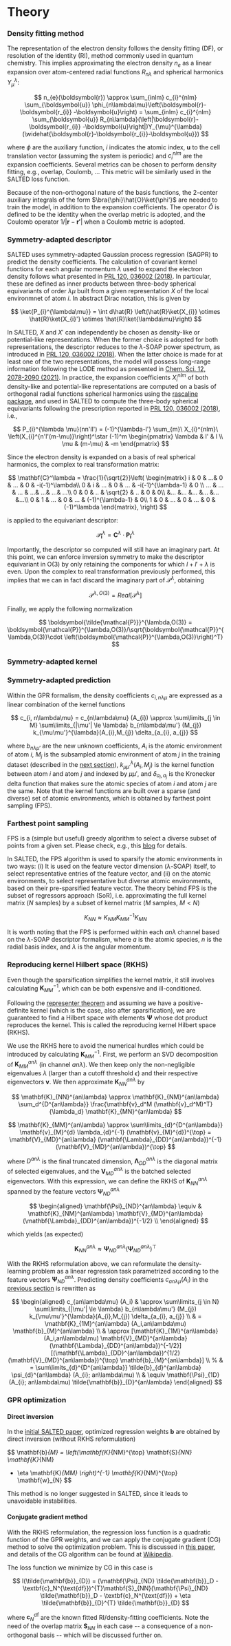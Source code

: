 # Theory 

### Density fitting method

The representation of the electron density follows the density fitting (DF), or resolution of the identity (RI), method commonly used in quantum chemistry. This implies approximating the electron density $n_{e}$ as a linear expansion over atom-centered radial functions $R_{n\lambda}$ and spherical harmonics $Y_{\mu}^{\lambda}$:

$$
n_{e}(\boldsymbol{r}) \approx \sum_{inlm} c_{i}^{nlm} \sum_{\boldsymbol{u}} \phi_{n\lambda\mu}\left(\boldsymbol{r}-\boldsymbol{r_{i}} -\boldsymbol{u}\right)  
=  \sum_{inlm} c_{i}^{nlm} \sum_{\boldsymbol{u}} R_{n\lambda}(\left|\boldsymbol{r}-\boldsymbol{r_{i}} -\boldsymbol{u}\right|)Y_{\mu}^{\lambda}(\widehat{\boldsymbol{r}-\boldsymbol{r_{i}}-\boldsymbol{u}}) 
$$

where $\phi$ are the auxiliary function, $i$ indicates the atomic index, $\boldsymbol{u}$ to the cell translation vector (assuming the system is periodic) and $c_{i}^{nlm}$ are the expansion coefficients. Several metrics can be chosen to perform density fitting, e.g., overlap, Coulomb, ... This metric  will be similarly used in the SALTED loss function. 

Because of the non-orthogonal nature of the basis functions, the 2-center auxiliary integrals of the form $\bra{\phi}\hat{O}\ket{\phi'}$ are needed to train the model, in addition to the expansion coefficients. The operator $\hat{O}$ is defined to be the identity when the overlap metric is adopted, and the Coulomb operator $1/|\boldsymbol{r}-\boldsymbol{r'}|$ when a Coulomb metric is adopted. 

### Symmetry-adapted descriptor

SALTED uses symmetry-adapted Gaussian process regression (SAGPR) to predict the density coefficients. The calculation of covariant kernel functions for each angular momentum $\lambda$ used to expand the electron density follows what presented in [PRL 120, 036002 (2018)](https://link.aps.org/doi/10.1103/PhysRevLett.120.036002). In particular, these are defined as inner products between three-body spherical equivariants of order $\lambda\mu$ built from a given representation $X$ of the local environmnet of atom $i$. In abstract Dirac notation, this is given by

$$
\ket{P_{i}^{\lambda\mu}} = \int d\hat{R} \left(\hat{R}\ket{X_{i}} \otimes \hat{R}\ket{X_{i}'} \otimes \hat{R}\ket{\lambda\mu}\right)
$$

In SALTED, $X$ and $X'$ can independently be chosen as density-like or potential-like representations. When the former choice is adopted for both representations, the descriptor reduces to the $\lambda$-SOAP power spectrum, as introduced in [PRL 120, 036002 (2018)](https://link.aps.org/doi/10.1103/PhysRevLett.120.036002). When the latter choice is made for at least one of the two representations, the model will possess long-range information following the LODE method as presented in [Chem. Sci. 12, 2078-2090 (2021)](https://pubs.rsc.org/en/content/articlelanding/2021/sc/d0sc04934d). In practice, the expansion coefficients $X_{i}^{nlm}$ of both density-like and potential-like representations are computed on a basis of orthogonal radial functions spherical harmonics using the [rascaline package](https://github.com/Luthaf/rascaline), and used in SALTED to compute the three-body spherical equivariants following the prescription reported in [PRL 120, 036002 (2018)](https://link.aps.org/doi/10.1103/PhysRevLett.120.036002), i.e.,

$$
 P_{i}^{\lambda \mu}(nn'll') = (-1)^{\lambda-l'} \sum_{m}\  X_{i}^{nlm}\ \left(X_{i}^{n'l'(m-\mu)}\right)^\star (-1)^m \begin{pmatrix}
   \lambda & l' & l \\
   \mu & (m-\mu) & -m 
  \end{pmatrix}
$$

Since the electron density is expanded on a basis of real spherical harmonics, the complex to real transformation matrix:

$$
\mathbf{C}^\lambda = \frac{1}{\sqrt{2}}\left( 
\begin{matrix}
i & 0 & ...& 0 & ... & 0 & -i(-1)^\lambda\\
0 & i & ... & 0 & ... & -i(-1)^{\lambda-1} & 0 \\
... & ... & ... & ...& ...& ...& ...\\
0 & 0 & .. & \sqrt{2} & .. & 0 & 0\\
&... &... &... &... &... &...\\
0 & 1 & ... & 0 & ... & (-1)^{\lambda-1} & 0\\
1 & 0 & ... & 0 & ... & 0 & (-1)^\lambda 
\end{matrix},
\right)
$$

is applied to the equivariant descriptor: 


$$
\boldsymbol{\mathcal{P}_{i}}^{\lambda} = \mathbf{C}^\lambda \cdot \boldsymbol{P_{i}}^{\lambda}
$$ 

Importantly, the descriptor so computed will still have an imaginary part. At this point, we can enforce inversion symmetry to make the descriptor equivariant in O(3) by only retaining the components for which $l+l'+\lambda$ is even. Upon the complex to real transformation previously performed, this implies that we can in fact discard the imaginary part of $\boldsymbol{\mathcal{P}}^{\lambda}$, obtaining 

$$
\boldsymbol{\mathcal{P}}^{\lambda,O(3)} = Real[\boldsymbol{\mathcal{P}}^{\lambda}] 
$$

Finally, we apply the following normalization

$$
\boldsymbol{\tilde{\mathcal{P}}}^{\lambda,O(3)} = \boldsymbol{\mathcal{P}}^{\lambda,O(3)}/\sqrt{\boldsymbol{\mathcal{P}}^{\lambda,O(3)}\cdot \left(\boldsymbol{\mathcal{P}}^{\lambda,O(3)}\right)^T} 
$$


### Symmetry-adapted kernel


### Symmetry-adapted prediction

Within the GPR formalism, the density coefficients $c_{i, n\lambda\mu}$ are expressed as a linear combination of the kernel functions

$$
c_{i, n\lambda\mu} = c_{n\lambda\mu} (A_{i}) \approx \sum\limits_{j \in M} \sum\limits_{|\mu'| \le \lambda}
b_{n\lambda\mu'} (M_{j}) k_{\mu\mu'}^{\lambda}(A_{i},M_{j}) \delta_{a_{i}, a_{j}}
$$

where $b_{n\lambda\mu'}$ are the new unknown coefficients,
$A_{i}$ is the atomic environment of atom $i$,
$M_{j}$ is the subsampled atomic environment of atom $j$ in the training dataset (described in the [next section](#farthest-point-sampling)),
$k_{\mu\mu'}^{\lambda}(A_{i},M_{j})$ is the kernel function between atom $i$ and atom $j$ and indexed by $\mu\mu'$,
and $\delta_{a_{i}, a_{j}}$ is the Kronecker delta function that makes sure the atomic species of atom $i$ and atom $j$ are the same. Note that the kernel functions are built over a sparse (and diverse) set of atomic environments, which is obtained by farthest point sampling (FPS).

### Farthest point sampling

FPS is a (simple but useful) greedy algorithm to select a diverse subset of points from a given set.
Please check, e.g., this [blog](https://minibatchai.com/2021/08/07/FPS.html) for details.

In SALTED, the FPS algorithm is used to sparsify the atomic environments in two ways: (i) It is used on the feature vector dimension ($\lambda$-SOAP) itself, to select representative entries of the feature vector, and (ii) on the atomic environments, to select representative but diverse atomic environments, based on their pre-sparsified feature vector.
The theory behind FPS is the subset of regressors approach (SoR),
i.e. approximating the full kernel matrix ($N$ samples) by a subset of kernel matrix ($M$ samples, $M < N$)

$$
K_{NN} \approx K_{NM} K_{MM}^{-1} K_{MN}
$$


It is worth noting that the FPS is performed within each $an\lambda$ channel based on the $\lambda$-SOAP descriptor formalism, where $a$ is the atomic species, $n$ is the radial basis index, and $\lambda$ is the angular momentum.


### Reproducing kernel Hilbert space (RKHS)

Even though the sparsification simplifies the kernel matrix, it still involves calculating  $\mathbf{K}_{MM}^{-1}$, which can be both expensive and ill-conditioned.

Following the [representer theorem](https://en.wikipedia.org/wiki/Representer_theorem) and assuming we have a positive-definite kernel (which is the case, also after sparsification), 
we are guaranteed to find a Hilbert space with elements $\mathbf{\Psi}$ whose dot product reproduces the kernel. This is called the reproducing kernel Hilbert space (RKHS).  

We use the RKHS here to avoid the numerical hurdles which could be introduced by calculating  $\mathbf{K}_{MM}^{-1}$. First, we perform an SVD decomposition of $\mathbf{K}_{MM}^{an\lambda}$ (in channel $an\lambda$). We then keep only the non-negligible
eigenvalues $\lambda$ (larger than a cutoff threshold $\epsilon$) and their respective eigenvectors  $\mathbf{v}$. We then approximate $\mathbf{K}_{NN}^{an\lambda}$ by


$$
\mathbf{K}_{NN}^{an\lambda} \approx \mathbf{K}_{NM}^{an\lambda} \sum_d^{D^{an\lambda}} \frac{\mathbf{v}_d^M (\mathbf{v}_d^M)^T}{\lambda_d}  \mathbf{K}_{MN}^{an\lambda}
$$

$$
\mathbf{K}_{MM}^{an\lambda}
\approx \sum\limits_{d}^{D^{an\lambda}} \mathbf{v}_{M}^{d} \lambda_{d}^{-1} (\mathbf{v}_{M}^{d})^{\top}
= \mathbf{V}_{MD}^{an\lambda} (\mathbf{\Lambda}_{DD}^{an\lambda})^{-1} (\mathbf{V}_{MD}^{an\lambda})^{\top}
$$

where $D^{an\lambda}$ is the final truncated dimension, $\mathbf{\Lambda}_{DD}^{an\lambda}$ is the diagonal matrix of selected eigenvalues, and the $\mathbf{V}_{MD}^{an\lambda}$ is the batched selected eigenvectors.
With this expression, we can define the RKHS of  $\mathbf{K}_{NN}^{an\lambda}$ spanned by the feature vectors $\mathbf{\Psi}_{ND}^{an\lambda}$

$$
\begin{aligned}
\mathbf{\Psi}_{ND}^{an\lambda} \equiv & \mathbf{K}_{NM}^{an\lambda} \mathbf{V}_{MD}^{an\lambda} (\mathbf{\Lambda}_{DD}^{an\lambda})^{-1/2} \\
\end{aligned}
$$

which yields (as expected)

$$
\mathbf{K}_{NN}^{an\lambda} \approx \mathbf{\Psi}_{ND}^{an\lambda} (\mathbf{\Psi}_{ND}^{an\lambda})^{\top}
$$

With the RKHS reformulation above, we can reformulate the density-learning problem as a linear regression task parametrized according to the feature vectors $\mathbf{\Psi}_{ND}^{an\lambda}$.
Predicting density coefficients $c_{an\lambda\mu} (A_i)$ in the [previous section](#density-fitting-method) is rewritten as

$$
\begin{aligned}
c_{an\lambda\mu} (A_i)
& \approx \sum\limits_{j \in N} \sum\limits_{|\mu'| \le \lambda}
b_{n\lambda\mu'} (M_{j}) k_{\mu\mu'}^{\lambda}(A_{i},M_{j}) \delta_{a_{i}, a_{j}} \\
& = \mathbf{K}_{1M}^{an\lambda} (A_i,an\lambda\mu) \mathbf{b}_{M}^{an\lambda} \\
& \approx [\mathbf{K}_{1M}^{an\lambda} (A_i,an\lambda\mu) \mathbf{V}_{MD}^{an\lambda} (\mathbf{\Lambda}_{DD}^{an\lambda})^{-1/2}]
[(\mathbf{\Lambda}_{DD}^{an\lambda})^{1/2} (\mathbf{V}_{MD}^{an\lambda})^{\top} \mathbf{b}_{M}^{an\lambda}] \\
% & = \sum\limits_{d}^{D^{an\lambda}} \tilde{b}_{d}^{an\lambda} \psi_{d}^{an\lambda} (A_{i}; an\lambda\mu) \\
& \equiv \mathbf{\Psi}_{1D} (A_{i}; an\lambda\mu) \tilde{\mathbf{b}}_{D}^{an\lambda}
\end{aligned}
$$



### GPR optimization

#### Direct inversion

In the [initial SALTED paper](https://pubs.acs.org/doi/10.1021/acs.jctc.1c00576  ), optimized regression weights $\mathbf{b}$ are obtained by direct inversion (without RKHS reformulation)

$$
\mathbf{b}_{M} = \left(\mathbf{K}_{NM}^{\top} \mathbf{S}_{NN} \mathbf{K}_{NM}
+ \eta \mathbf{K}_{MM} \right)^{-1} \mathbf{K}_{NM}^{\top} \mathbf{w}_{N}
$$

This method is no longer suggested in SALTED, since it leads to unavoidable instabilities.


#### Conjugate gradient method

With the RKHS reformulation, the regression loss function is a quadratic function of the GPR weights,
and we can apply the conjugate gradient (CG) method to solve the optimization problem.
This is discussed in [this paper](https://pubs.acs.org/doi/full/10.1021/acs.jctc.2c00850  ),
and details of the CG algorithm can be found at [Wikipedia](https://en.wikipedia.org/wiki/Conjugate_gradient_method).

The loss function we minimize by CG in this case is

$$
l(\tilde{\mathbf{b}}_{D}) = (\mathbf{\Psi}_{ND} \tilde{\mathbf{b}}_D - \textbf{c}_N^{\text{df}})^{T}\mathbf{S}_{NN}(\mathbf{\Psi}_{ND} \tilde{\mathbf{b}}_D - \textbf{c}_N^{\text{df}}) + \eta \tilde{\mathbf{b}}_{D}^{T} \tilde{\mathbf{b}}_{D}
$$

where $\textbf{c}_N^{\text{df}}$  are the known fitted RI/density-fitting coefficients. Note the need of the overlap matrix $\mathbf{S}_{NN}$ in each case -- a consequence of a non-orthogonal basis --  which will be discussed further on.


